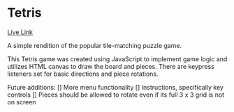 # Tetris

[Live Link][tetris]

[tetris]: http://stephanie-lee.github.io/Tetris

A simple rendition of the popular tile-matching puzzle game.

This Tetris game was created using JavaScript to implement game logic and utilizes HTML canvas to draw the board and pieces. There are keypress listeners set for basic directions and piece rotations.

Future additions:
[] More menu functionality
[] Instructions, specifically key controls
[] Pieces should be allowed to rotate even if its full 3 x 3 grid is not on screen
